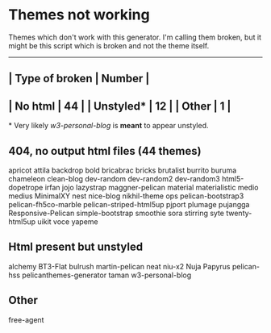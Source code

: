 # Themes not working

Themes which don't work with this generator. I'm calling them broken, but
it might be this script which is broken and not the theme itself.

---------------------------
| Type of broken | Number |
---------------------------
| No html        |     44 | 
| Unstyled*      |     12 |
| Other          |      1 |
---------------------------

\* Very likely _w3-personal-blog_ is __meant__ to appear unstyled.

## 404, no output html files (44 themes)
apricot
attila
backdrop
bold
bricabrac
bricks
brutalist
burrito
buruma
chameleon
clean-blog
dev-random
dev-random2
dev-random3
html5-dopetrope
irfan
jojo
lazystrap
maggner-pelican
material
materialistic
medio
medius
MinimalXY
nest
nice-blog
nikhil-theme
ops
pelican-bootstrap3
pelican-fh5co-marble
pelican-striped-html5up
pjport
plumage
pujangga
Responsive-Pelican
simple-bootstrap
smoothie
sora
stirring
syte
twenty-html5up
uikit
voce
yapeme


## Html present but unstyled
alchemy
BT3-Flat
bulrush
martin-pelican
neat
niu-x2
Nuja
Papyrus
pelican-hss
pelicanthemes-generator
taman
w3-personal-blog


## Other
free-agent
